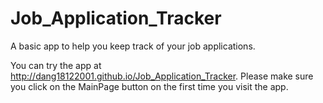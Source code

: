 # Job_Application_Tracker
A basic app to help you keep track of your job applications.

You can try the app at http://dang18122001.github.io/Job_Application_Tracker. Please make sure you click on the MainPage button on the first time you visit the app.
